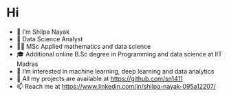 # Hi
- 👋 I’m Shilpa Nayak
- 🏢 Data Science Analyst
- 👩‍🎓 MSc Applied mathematics and data science
- 🎓 Additional online B.Sc degree in Programming and data science at IIT Madras
- 👀 I’m interested in machine learning, deep learning and data analytics
- 📝 All my projects are available at https://github.com/sn1411
- 📫 Reach me at https://www.linkedin.com/in/shilpa-nayak-095a12207/

<!---
sn1411/sn1411 is a ✨ special ✨ repository because its `README.md` (this file) appears on your GitHub profile.
You can click the Preview link to take a look at your changes.
--->
